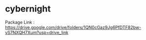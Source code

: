 # cybernight

Package Link : https://drive.google.com/drive/folders/1QN0cGaz9Jg6PfDTF82bw-vS7NXQH7Xum?usp=drive_link
